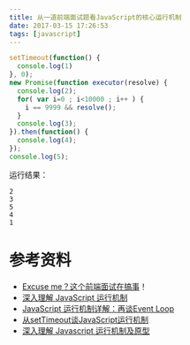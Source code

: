 ```yaml
---
title: 从一道前端面试题看JavaScript的核心运行机制
date: 2017-03-15 17:26:53
tags: [javascript]
---
```



```js
setTimeout(function() {
  console.log(1)
}, 0);
new Promise(function executor(resolve) {
  console.log(2);
  for( var i=0 ; i<10000 ; i++ ) {
    i == 9999 && resolve();
  }
  console.log(3);
}).then(function() {
  console.log(4);
});
console.log(5);
```

运行结果：


```
2
3
5
4
1
```

# 参考资料

* [Excuse me？这个前端面试在搞事](https://zhuanlan.zhihu.com/p/25407758)！
* [深入理解 JavaScript 运行机制](https://juejin.im/entry/5847c101128fe10058bcef6e)
* [JavaScript 运行机制详解：再谈Event Loop](http://www.ruanyifeng.com/blog/2014/10/event-loop.html)
* [从setTimeout谈JavaScript运行机制](http://www.cnblogs.com/zichi/p/4604053.html)
* [深入理解 Javascript 运行机制及原型](http://coolnuanfeng.github.io/javascriptRun)



